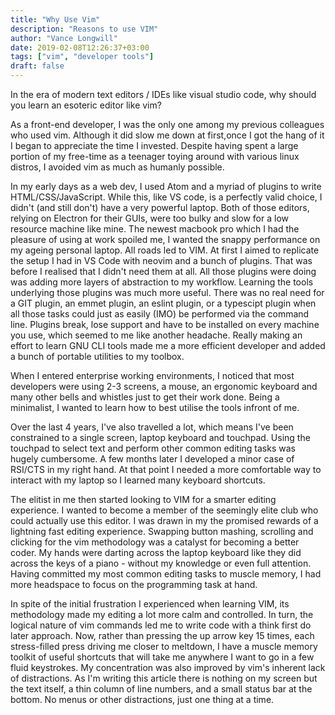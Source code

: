 ```yaml
---
title: "Why Use Vim"
description: "Reasons to use VIM"
author: "Vance Longwill"
date: 2019-02-08T12:26:37+03:00
tags: ["vim", "developer tools"]
draft: false
---
```


In the era of modern text editors / IDEs like visual studio code, why should you learn an esoteric editor like vim?

As a front-end developer, I was the only one among my previous colleagues who used vim. Although it did slow me down at first,once I got the hang of it I began to appreciate the time I invested. Despite having spent a large portion of my free-time as a teenager toying around with various linux distros, I avoided vim as much as humanly possible. 

In my early days as a web dev, I used Atom and a myriad of plugins to write HTML/CSS/JavaScript. While this, like VS code, is a perfectly valid choice, I didn't (and still don't) have a very powerful laptop. Both of those editors, relying on Electron for their GUIs, were too bulky and slow for a low resource machine like mine. The newest macbook pro which I had the pleasure of using at work spoiled me, I wanted the snappy performance on my ageing personal laptop. All roads led to VIM. At first I aimed to replicate the setup I had in VS Code with neovim and a bunch of plugins. That was before I realised that I didn't need them at all. All those plugins were doing was adding more layers of abstraction to my workflow. Learning the tools underlying those plugins was much more useful. There was no real need for a GIT plugin, an emmet plugin, an eslint plugin, or a typescipt plugin when all those tasks could just as easily (IMO) be performed via the command line. Plugins break, lose support and have to be installed on every machine you use, which seemed to me like another headache. Really making an effort to learn GNU CLI tools made me a more efficient developer and added a bunch of portable utilities to my toolbox.

When I entered enterprise working environments, I noticed that most developers were using 2-3 screens, a mouse, an ergonomic keyboard and many other bells and whistles just to get their work done. Being a minimalist, I wanted to learn how to best utilise the tools infront of me.

Over the last 4 years, I've also travelled a lot, which means I've been constrained to a single screen, laptop keyboard and touchpad. Using the touchpad to select text and perform other common editing tasks was hugely cumbersome. A few months later I developed a minor case of RSI/CTS in my right hand. At that point I needed a more comfortable way to interact with my laptop so I learned many keyboard shortcuts. 

The elitist in me then started looking to VIM for a smarter editing experience. I wanted to become a member of the seemingly elite club who could actually use this editor. I was drawn in my the promised rewards of a lightning fast editing experience. Swapping button mashing, scrolling and clicking for the vim methodology was a catalyst for becoming a better coder. My hands were darting across the laptop keyboard like they did across the keys of a piano - without my knowledge or even full attention. Having committed my most common editing tasks to muscle memory, I had more headspace to focus on the programming task at hand. 

In spite of the initial frustration I experienced when learning VIM, its methodology made my editing a lot more calm and controlled. In turn, the logical nature of vim commands led me to write code with a think first do later approach. Now, rather than pressing the up arrow key 15 times, each stress-filled press driving me closer to meltdown, I have a muscle memory toolkit of useful shortcuts that will take me anywhere I want to go in a few fluid keystrokes. My concentration was also improved by vim's inherent lack of distractions. As I'm writing this article there is nothing on my screen but the text itself, a thin column of line numbers, and a small status bar at the bottom. No menus or other distractions, just one thing at a time.

